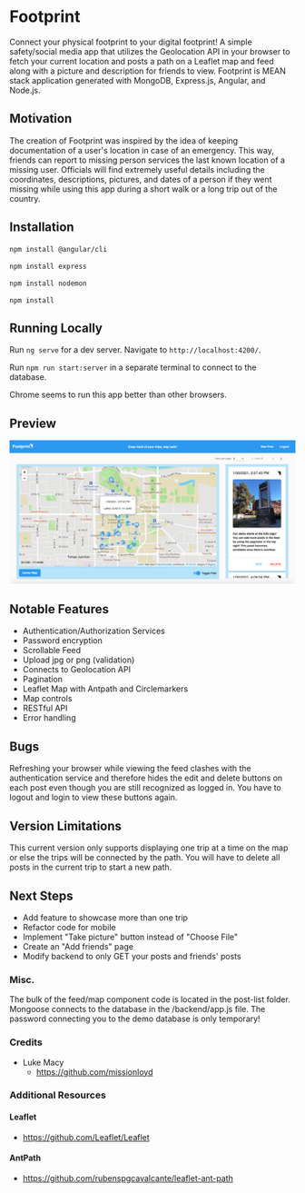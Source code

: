 # Footprint

Connect your physical footprint to your digital footprint! A simple safety/social media app that utilizes 
the Geolocation API in your browser to fetch your current location and posts a path on a Leaflet map and feed
along with a picture and description for friends to view. Footprint is MEAN stack application 
generated with MongoDB, Express.js, Angular, and Node.js.

## Motivation
The creation of Footprint was inspired by the idea of keeping documentation of a user's location 
in case of an emergency. This way, friends can report to missing person services the last known
location of a missing user. Officials will find extremely useful details including the coordinates,
descriptions, pictures, and dates of a person if they went missing while using this app during a short walk 
or a long trip out of the country.

## Installation
```
npm install @angular/cli
```
```
npm install express
```
```
npm install nodemon
```
```
npm install
```

## Running Locally
Run `ng serve` for a dev server. Navigate to `http://localhost:4200/`.

Run `npm run start:server` in a separate terminal to connect to the database.

Chrome seems to run this app better than other browsers.

## Preview
![alt text](src/assets/images/preview.png?raw=true "Preview")

## Notable Features
- Authentication/Authorization Services
- Password encryption
- Scrollable Feed
- Upload jpg or png (validation)
- Connects to Geolocation API
- Pagination
- Leaflet Map with Antpath and Circlemarkers
- Map controls
- RESTful API
- Error handling

## Bugs
Refreshing your browser while viewing the feed clashes with the authentication service
and therefore hides the edit and delete buttons on each post even though you are still
recognized as logged in. You have to logout and login to view these buttons again.

## Version Limitations
This current version only supports displaying one trip at a time on the map or else the 
trips will be connected by the path. You will have to delete all posts in the current trip 
to start a new path.

## Next Steps
- Add feature to showcase more than one trip
- Refactor code for mobile
- Implement "Take picture" button instead of "Choose File"
- Create an "Add friends" page
- Modify backend to only GET your posts and friends' posts

### Misc.
The bulk of the feed/map component code is located in the post-list folder. Mongoose 
connects to the database in the /backend/app.js file. The password connecting you to the 
demo database is only temporary!

### Credits
- Luke Macy
  - https://github.com/missionloyd

### Additional Resources
#### Leaflet
- https://github.com/Leaflet/Leaflet

#### AntPath
- https://github.com/rubenspgcavalcante/leaflet-ant-path

